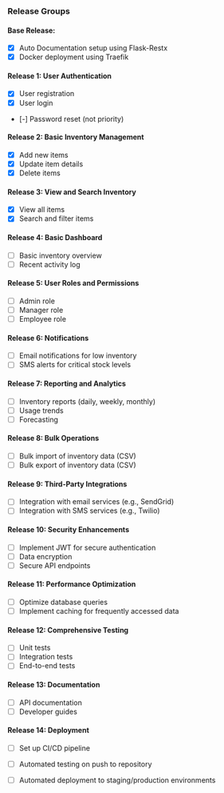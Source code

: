 ### **Release Groups**

#### Base Release:
- [x] Auto Documentation setup using Flask-Restx
- [x] Docker deployment using Traefik
#### **Release 1: User Authentication**
- [x] User registration
- [x] User login
- [-] Password reset (not priority)
#### **Release 2: Basic Inventory Management**
- [x] Add new items
- [x] Update item details
- [x] Delete items
#### **Release 3: View and Search Inventory**
- [x] View all items
- [x] Search and filter items
#### **Release 4: Basic Dashboard**
- [ ] Basic inventory overview
- [ ] Recent activity log
#### **Release 5: User Roles and Permissions**
- [ ] Admin role
- [ ] Manager role
- [ ] Employee role
#### **Release 6: Notifications**
- [ ] Email notifications for low inventory
- [ ] SMS alerts for critical stock levels
#### **Release 7: Reporting and Analytics**
- [ ] Inventory reports (daily, weekly, monthly)
- [ ] Usage trends
- [ ] Forecasting
#### **Release 8: Bulk Operations**
- [ ] Bulk import of inventory data (CSV)
- [ ] Bulk export of inventory data (CSV)
#### **Release 9: Third-Party Integrations**
- [ ] Integration with email services (e.g., SendGrid)
- [ ] Integration with SMS services (e.g., Twilio)
#### **Release 10: Security Enhancements**
- [ ] Implement JWT for secure authentication
- [ ] Data encryption
- [ ] Secure API endpoints
#### **Release 11: Performance Optimization**
- [ ] Optimize database queries
- [ ] Implement caching for frequently accessed data
#### **Release 12: Comprehensive Testing**
- [ ] Unit tests
- [ ] Integration tests
- [ ] End-to-end tests
#### **Release 13: Documentation**
- [ ] API documentation
- [ ] Developer guides
#### **Release 14: Deployment**
- [ ] Set up CI/CD pipeline
- [ ] Automated testing on push to repository
- [ ] Automated deployment to staging/production environments

